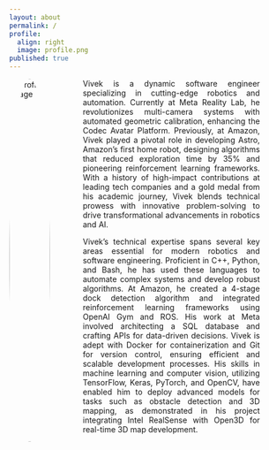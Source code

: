 ```yaml
---
layout: about
permalink: /
profile:
  align: right
  image: profile.png
published: true
---
```


<div style="display: flex; width: 100%;">
  <div style="flex-basis: 15%; max-width: 200px;">
    <img src="{{ site.url }}/assets/images/profile.png" alt="Profile Image" style="width: 100%; height: auto; border-radius: 50%;">
  </div>
  <div style="flex-basis: 10%;"></div> <!-- Left Margin -->
  <div style="flex-basis: 65%; text-align: justify; margin-left: 10px;">
Vivek is a dynamic software engineer specializing in cutting-edge robotics and automation. Currently at Meta Reality Lab, he revolutionizes multi-camera systems with automated geometric calibration, enhancing the Codec Avatar Platform. Previously, at Amazon, Vivek played a pivotal role in developing Astro, Amazon’s first home robot, designing algorithms that reduced exploration time by 35% and pioneering reinforcement learning frameworks. With a history of high-impact contributions at leading tech companies and a gold medal from his academic journey, Vivek blends technical prowess with innovative problem-solving to drive transformational advancements in robotics and AI.


Vivek’s technical expertise spans several key areas essential for modern robotics and software engineering. Proficient in C++, Python, and Bash, he has used these languages to automate complex systems and develop robust algorithms. At Amazon, he created a 4-stage dock detection algorithm and integrated reinforcement learning frameworks using OpenAI Gym and ROS. His work at Meta involved architecting a SQL database and crafting APIs for data-driven decisions. Vivek is adept with Docker for containerization and Git for version control, ensuring efficient and scalable development processes. His skills in machine learning and computer vision, utilizing TensorFlow, Keras, PyTorch, and OpenCV, have enabled him to deploy advanced models for tasks such as obstacle detection and 3D mapping, as demonstrated in his project integrating Intel RealSense with Open3D for real-time 3D map development.
  </div>
  <div style="flex-basis: 10%;"></div> <!-- Right Margin -->
</div>

